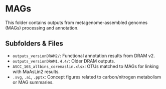 # MAGs

This folder contains outputs from metagenome-assembled genomes (MAGs) processing and annotation.

## Subfolders & Files

- `outputs_versionDRAM2/`: Functional annotation results from DRAM v2.
- `outputs_versionDRAM1.4.4/`: Older DRAM outputs.
- `ASCC_16S_allbins_coremaslin.xlsx`: OTUs matched to MAGs for linking with MaAsLin2 results.
- `.svg`, `.ai`, `.pptx`: Concept figures related to carbon/nitrogen metabolism or MAG summaries.

